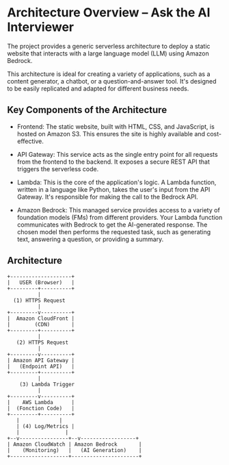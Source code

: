 # Architecture Overview – Ask the AI Interviewer

The project provides a generic serverless architecture to deploy a static website that interacts with a large language model (LLM) using Amazon Bedrock.

This architecture is ideal for creating a variety of applications, such as a content generator, a chatbot, or a question-and-answer tool. It's designed to be easily replicated and adapted for different business needs.

## Key Components of the Architecture
- Frontend: The static website, built with HTML, CSS, and JavaScript, is hosted on Amazon S3. This ensures the site is highly available and cost-effective.

- API Gateway: This service acts as the single entry point for all requests from the frontend to the backend. It exposes a secure REST API that triggers the serverless code.

- Lambda: This is the core of the application's logic. A Lambda function, written in a language like Python, takes the user's input from the API Gateway. It's responsible for making the call to the Bedrock API.

- Amazon Bedrock: This managed service provides access to a variety of foundation models (FMs) from different providers. Your Lambda function communicates with Bedrock to get the AI-generated response. The chosen model then performs the requested task, such as generating text, answering a question, or providing a summary.

## Architecture 

```
+--------------------+
|   USER (Browser)   |
+---------+----------+
          |
  (1) HTTPS Request
          |
+---------v----------+
|  Amazon CloudFront |
|        (CDN)       |
+---------+----------+
          |
   (2) HTTPS Request
          |
+---------v----------+
| Amazon API Gateway |
|   (Endpoint API)   |
+---------+----------+
          |
    (3) Lambda Trigger
          |
+---------v----------+
|    AWS Lambda      |
|  (Fonction Code)   |
+---------+----------+
   |             |
   | (4) Log/Metrics |
   |               |
+--v----------------+--v------------------+
| Amazon CloudWatch | Amazon Bedrock       |
|    (Monitoring)   |   (AI Generation)    |
+-------------------+----------------------+
```

